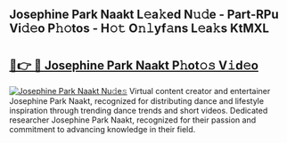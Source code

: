## Josephine Park Naakt L𝚎a𝚔ed N𝚞𝚍e - Part-RPu Vi𝚍𝚎o P𝚑𝚘tos - H𝚘𝚝 O𝚗𝚕yf𝚊ns L𝚎a𝚔s KtMXL

# <h2><a href="http://kfchx0.oniu.top/?m=Josephine+Park+Naakt">🔗👉 🔴 Josephine Park Naakt P𝚑ot𝚘𝚜 V𝚒d𝚎o</a></h2>

[![Josephine Park Naakt Nu𝚍e𝚜](https://i.imgur.com/0qMVB7G.gif)](http://kfchx0.oniu.top/?m=Josephine+Park+Naakt)
Virtual content creator and entertainer Josephine Park Naakt, recognized for distributing dance and lifestyle inspiration through trending dance trends and short videos. Dedicated researcher Josephine Park Naakt, recognized for their passion and commitment to advancing knowledge in their field.  
